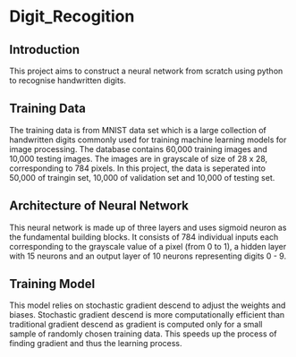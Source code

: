 # Digit_Recogition

## Introduction
This project aims to construct a neural network from scratch using python to recognise handwritten digits. 

## Training Data
The training data is from MNIST data set which is a large collection of handwritten digits commonly used for training machine learning models for image processing. The database contains 60,000 training images and 10,000 testing images. The images are in grayscale of size of 28 x 28, corresponding to 784 pixels. In this project, the data is seperated into 50,000 of traingin set, 10,000 of validation set and 10,000 of testing set.

## Architecture of Neural Network
This neural network is made up of three layers and uses sigmoid neuron as the fundamental building blocks. It consists of 784 individual inputs each corresponding to the grayscale value of a pixel (from 0 to 1), a hidden layer with 15 neurons and an output layer of 10 neurons representing digits 0 - 9.

## Training Model
This model relies on stochastic gradient descend to adjust the weights and biases. Stochastic gradient descend is more computationally efficient than traditional gradient descend as gradient is computed only for a small sample of randomly chosen training data. This speeds up the process of finding gradient and thus the learning process.
